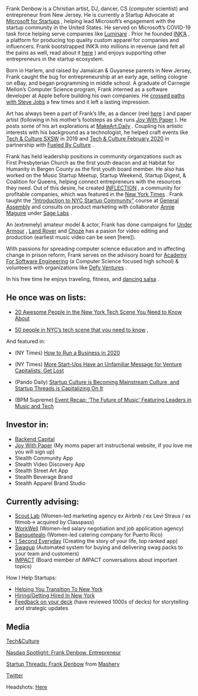 Frank Denbow is a Christian artist, DJ, dancer, CS (computer scientist) and entrepreneur from New Jersey. He is currently a Startup Advocate at  [Microsoft for Startups](https://aka.ms/mfsmain) , helping lead Microsoft’s engagement with the startup community in the United States. He served on Microsoft’s COVID-19 task force helping serve companies like  [Luminare](http://luminaremed.com/) . Prior he founded  [INK’A](http://inka.io/) , a platform for producing top quality custom apparel for companies and influencers. Frank bootstrapped INK’A into millions in revenue (and felt all the pains as well, read about it  [here](https://inflectioncommunity.com/blog/if-your-dreams-dont-serve-you-let-them-go) ) and enjoys supporting other entrepreneurs in the startup ecosystem.

Born in Harlem, and raised by Jamaican & Guyanese parents in New Jersey, Frank caught the bug for entrepreneurship at an early age, selling cologne on eBay, and began programming in middle school. A graduate of Carnegie Mellon’s Computer Science program, Frank interned as a software developer at Apple before building his own companies. He  [crossed paths with Steve Jobs](https://frankdenbow.com/my-steve-jobs-story/)  a few times and it left a lasting impression.

Art has always been a part of Frank’s life, as a dancer (reel  [here](https://www.youtube.com/watch?v=TbVOQIFQnhw&list=PL64F69BC6E6922A4C) ) and paper artist (following in his mother’s footsteps as she runs  [Joy With Paper](http://joywithpaper/) ). He posts some of his art explorations at  [MakeArt.Daily](https://instagram.com/makeart.daily) . Coupling his artistic interests with his background as a technologist, he helped craft events like  [Tech & Culture SXSW](https://www.youtube.com/playlist?list=PLL0NwqdSsyQMwtk1-wU3XxSJlyEk7dxI3)  in 2019 and  [Tech & Culture February 2020](https://www.youtube.com/watch?v=LSSRnCXb4nk)  in partnership with  [Fueled By Culture](http://fueledbyculture.com/) .

Frank has held leadership positions in community organizations such as First Presbyterian Church as the first youth deacon and at Habitat for Humanity in Bergen County as the first youth board member. He also has worked on the Music Startup Meetup, Startup Weekend, Startup Digest, & Coalition for Queens, helping connect entrepreneurs with the resources they need. Out of this desire, he created  [INFLECTION](http://inflectioncommunity.co/) , a community for profitable companies, which was featured in the  [New York Times](https://www.nytimes.com/2019/01/11/technology/start-ups-rejecting-venture-capital.html) . Frank taught the  [“Introduction to NYC Startup Community”](https://generalassemb.ly/instructors/frank-denbow/260)  course at  [General Assembly](https://ga.co/)  and consults on product marketing with collaborator  [Annie Maguire](http://anniemaguire.com/)  under  [Sage Labs](http://sagelabs.co/) .

An (extremely) amateur model & actor, Frank has done campaigns for  [Under Armour](https://www.dropbox.com/sh/z89lasvkxtomfa5/AABZlBvGSFB-wSvCbPDOzJKca?dl=0) ,  [Land Rover](https://www.instagram.com/p/BZyynL0D8XD)  and  [Choze](https://frankdenbow.com/about-me/) has a pasion for video editing and production (earliest music video can be seen [here]).

With passions for spreading computer science education and in affecting change in prison reform, Frank serves on the advisory board for  [Academy For Software Engineering](http://afsenyc.org/)  (a Computer Science focused high school) & volunteers with organizations like  [Defy Ventures](http://defyventures.org/) .

In his free time he enjoys traveling, fitness, and  [dancing salsa](https://www.facebook.com/frank.denbow/videos/10101695180286959/) .

## He once was on lists:

*  [20 Awesome People in the New York Tech Scene You Need to Know About](http://www.alleywatch.com/2014/08/20-awesome-people-in-the-new-york-tech-scene-you-need-to-know-about/6/) 

*  [50 people in NYC’s tech scene that you need to know](http://thenextweb.com/us/2013/09/25/50-people-in-nycs-tech-scene-that-you-need-to-know/) ,

And featured in:
* (NY Times)  [How to Run a Business in 2020](https://www.nytimes.com/2020/01/30/style/millennial-entrepreneur-startups.html) 

* (NY Times)  [More Start-Ups Have an Unfamiliar Message for Venture Capitalists: Get Lost](https://www.nytimes.com/2019/01/11/technology/start-ups-rejecting-venture-capital.html) 

* (Pando Daily)  [Startup Culture is Becoming Mainstream Culture, and Startup Threads is Capitalizing On It](https://pando.com/2012/06/08/startup-culture-is-becoming-mainstream-culture-and-startup-threads-is-capitalizing-on-it/) 

* (BPM Supreme)  [Event Recap: ‘The Future of Music’ Featuring Leaders in Music and Tech](https://news.bpmsupreme.com/event-recap-the-future-of-music-featuring-leaders-in-music-and-tech/) 

## Investor in:
*  [Backend Capital](https://www.crunchbase.com/organization/backend-capital#section-investments) 
*  [Joy With Paper](http://joywithpaper.com/)  (My moms paper art instructional website, if you love me you will sign up)
* Stealth Community App
* Stealth Video Discovery App
* Stealth Street Art App
* Stealth Beverage Brand
* Stealth Apparel Brand Studio

## Currently advising:
*  [Scout Lab](http://scoutlab.co/)  (Women-led marketing agency ex Airbnb / ex Levi Straus / ex fitmob-> acquired by Classpass)
*  [WorkWell](http://weworkwell.io/)  (Women-led salary negotiation and job application agency)
*  [Banquetealo](https://www.banquetealo.com/)  (Women-led catering company for Puerto Rico)
*  [1 Second Everyday](https://1se.co/)  (Creating the story of your life, top ranked app)
*  [Swagup](http://swagup.com/)  (Automated system for buying and delivering swag packs to your team and customers)
*  [IMPACT](https://impactnyc.org/)  (Board member of IMPACT conversations about important topics)

How I Help Startups:
*  [Helping You Transition To New York](https://bit.ly/frankdnyc) 
*  [Hiring/Getting Hired In New York](https://bit.ly/frankjob) 
*  [Feedback on your deck](http://ripmydeck.com/)  (have reviewed 1000s of decks) for storytelling and strategic updates

## Media
[Tech&Culture](http://www.youtube.com/watch?v=LSSRnCXb4nk) 
 
[Nasdaq Spotlight: Frank Denbow, Entrepreneur](https://www.facebook.com/watch/?ref=external&v=10156064488902429) 

[Startup Threads: Frank Denbow](https://vimeo.com/33539899)  from  [Mashery](https://vimeo.com/mashery)

[Twitter](https://twitter.com/frankdenbow) 

Headshots:  [Here](https://www.dropbox.com/sh/fkarq3bu40rz29c/AADg-waCYGp2WBDuwwBHl3eqa?dl=0) 

